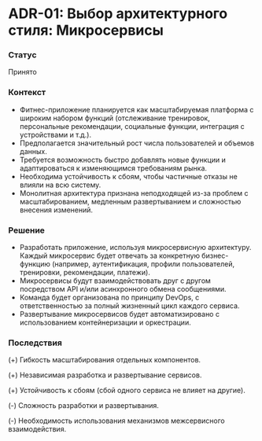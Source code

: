 # ADR-01: Выбор архитектурного стиля: Микросервисы 

### Статус

Принято

### Контекст

- Фитнес-приложение планируется как масштабируемая платформа с широким набором функций (отслеживание тренировок, персональные рекомендации, социальные функции, интеграция с устройствами и т.д.).
- Предполагается значительный рост числа пользователей и объемов данных.
- Требуется возможность быстро добавлять новые функции и адаптироваться к изменяющимся требованиям рынка.
- Необходима устойчивость к сбоям, чтобы частичные отказы не влияли на всю систему.
- Монолитная архитектура признана неподходящей из-за проблем с масштабированием, медленным развертыванием и сложностью внесения изменений.

### Решение

- Разработать приложение, используя микросервисную архитектуру.
Каждый микросервис будет отвечать за конкретную бизнес-функцию (например, аутентификация, профили пользователей, тренировки, рекомендации, платежи).
- Микросервисы будут взаимодействовать друг с другом посредством API и/или асинхронного обмена сообщениями.
- Команда будет организована по принципу DevOps, с ответственностью за полный жизненный цикл каждого сервиса.
- Развертывание микросервисов будет автоматизировано с использованием контейнеризации и оркестрации.

### Последствия

(+) Гибкость масштабирования отдельных компонентов.

(+) Независимая разработка и развертывание сервисов.

(+) Устойчивость к сбоям (сбой одного сервиса не влияет на другие).

(-) Сложность разработки и развертывания.

(-) Необходимость использования механизмов межсервисного взаимодействия.